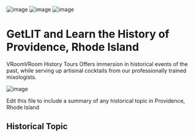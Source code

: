 ![image](https://user-images.githubusercontent.com/9092781/236924870-593c5079-bf6a-4bad-8907-8f4b6a0248c4.png)
![image](https://user-images.githubusercontent.com/9092781/236925390-d82dfc68-933f-4f3f-b6c4-d61de2dbf3ec.png)
![image](https://user-images.githubusercontent.com/9092781/236924870-593c5079-bf6a-4bad-8907-8f4b6a0248c4.png)


# GetLIT and Learn the History of Providence, Rhode Island
VRoomVRoom History Tours Offers immersion in historical events of the past, while serving up artisinal cocktails from our professionally trained mixologists.

![image](https://user-images.githubusercontent.com/9092781/236925623-29e6df3a-a33c-4f65-bdbe-80a4885fb4b3.png)



Edit this file to include a summary of any historical topic in Providence, Rhode Island

## Historical Topic

